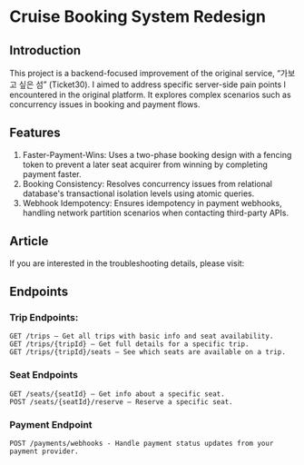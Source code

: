 # Cruise Booking System Redesign

## Introduction
This project is a backend-focused improvement of the original service, “가보고 싶은 섬” (Ticket30).
I aimed to address specific server-side pain points I encountered in the original platform. It explores complex scenarios such as concurrency issues in booking and payment flows.

## Features
1. Faster-Payment-Wins: Uses a two-phase booking design with a fencing token to prevent a later seat acquirer from winning by completing payment faster.
2. Booking Consistency: Resolves concurrency issues from relational database's transactional isolation levels using atomic queries.
3. Webhook Idempotency: Ensures idempotency in payment webhooks, handling network partition scenarios when contacting third-party APIs. 

## Article
If you are interested in the troubleshooting details, please visit: 

## Endpoints

### Trip Endpoints:
```http
GET /trips – Get all trips with basic info and seat availability.
GET /trips/{tripId} – Get full details for a specific trip.
GET /trips/{tripId}/seats – See which seats are available on a trip.
```
### Seat Endpoints
```http
GET /seats/{seatId} – Get info about a specific seat.
POST /seats/{seatId}/reserve – Reserve a specific seat.
```
### Payment Endpoint
```http
POST /payments/webhooks - Handle payment status updates from your payment provider.
```
